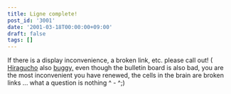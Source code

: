 ```yaml
---
title: Ligne complete!
post_id: '3001'
date: '2001-03-18T00:00:00+09:00'
draft: false
tags: []
---
```


If there is a display inconvenience, a broken link, etc. please call out! ( [Hiragucho](/hi-macho) also [buggy,](/hi-macho) even though the bulletin board is also bad, you are the most inconvenient you have renewed, the cells in the brain are broken links ... what a question is nothing ^ - ^;)